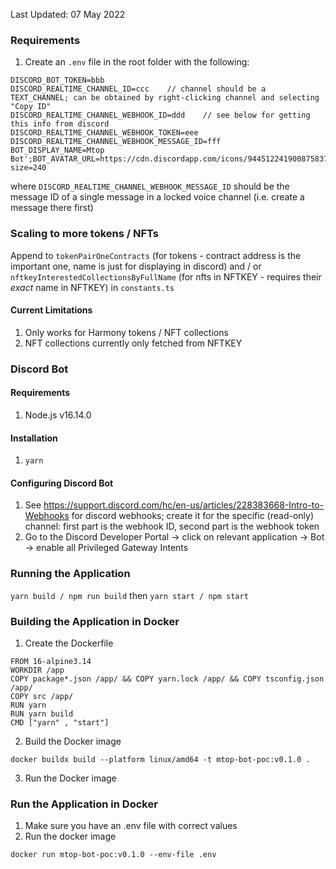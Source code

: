 Last Updated: 07 May 2022

### Requirements

1. Create an `.env` file in the root folder with the following:

```
DISCORD_BOT_TOKEN=bbb
DISCORD_REALTIME_CHANNEL_ID=ccc    // channel should be a TEXT_CHANNEL; can be obtained by right-clicking channel and selecting "Copy ID"
DISCORD_REALTIME_CHANNEL_WEBHOOK_ID=ddd    // see below for getting this info from discord
DISCORD_REALTIME_CHANNEL_WEBHOOK_TOKEN=eee
DISCORD_REALTIME_CHANNEL_WEBHOOK_MESSAGE_ID=fff
BOT_DISPLAY_NAME=Mtop Bot';BOT_AVATAR_URL=https://cdn.discordapp.com/icons/944512241900875837/5a17736adb172be4756a28371885bf56.webp?size=240
```

where `DISCORD_REALTIME_CHANNEL_WEBHOOK_MESSAGE_ID` should be the message ID of a single message in a locked voice channel (i.e. create a message there first)

### Scaling to more tokens / NFTs

Append to `tokenPairOneContracts` (for tokens - contract address is the important one, name is just for displaying in discord) and / or `nftkeyInterestedCollectionsByFullName` (for nfts in NFTKEY - requires their _exact_ name in NFTKEY) in `constants.ts`

#### Current Limitations

1. Only works for Harmony tokens / NFT collections
2. NFT collections currently only fetched from NFTKEY

### Discord Bot

#### Requirements

1. Node.js v16.14.0

#### Installation

1. `yarn`

#### Configuring Discord Bot

1. See https://support.discord.com/hc/en-us/articles/228383668-Intro-to-Webhooks for discord webhooks; create it for the specific (read-only) channel: first part is the webhook ID, second part is the webhook token
2. Go to the Discord Developer Portal -> click on relevant application -> Bot -> enable all Privileged Gateway Intents

### Running the Application

`yarn build / npm run build` then `yarn start / npm start`

### Building the Application in Docker

1. Create the Dockerfile

```
FROM 16-alpine3.14
WORKDIR /app
COPY package*.json /app/ && COPY yarn.lock /app/ && COPY tsconfig.json /app/
COPY src /app/
RUN yarn
RUN yarn build
CMD ["yarn" , "start"]
```

2. Build the Docker image

`docker buildx build --platform linux/amd64 -t mtop-bot-poc:v0.1.0 .`

3. Run the Docker image

### Run the Application in Docker

1. Make sure you have an .env file with correct values
2. Run the docker image

`docker run mtop-bot-poc:v0.1.0 --env-file .env`
